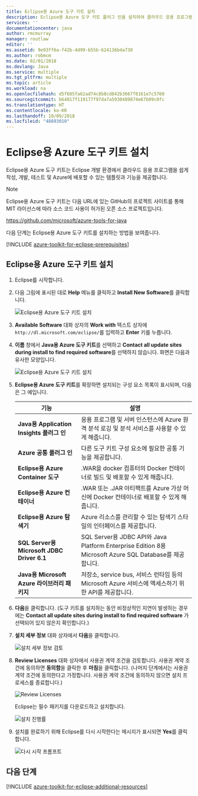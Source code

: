 ```yaml
---
title: Eclipse용 Azure 도구 키트 설치
description: Eclipse용 Azure 도구 키트 플러그 인을 설치하여 클라우드 응용 프로그램을 만들어 Azure에 배포하는 방법에 대해 알아봅니다.
services: ''
documentationcenter: java
author: rmcmurray
manager: routlaw
editor: ''
ms.assetid: 9e93ff6a-f42b-4d99-b55b-624136b4a730
ms.author: robmcm
ms.date: 02/01/2018
ms.devlang: Java
ms.service: multiple
ms.tgt_pltfrm: multiple
ms.topic: article
ms.workload: na
ms.openlocfilehash: d5f685fa62ad74c8b8cd842b3667f8161e7c5760
ms.sourcegitcommit: b64017f119177f97da7a5930489874e67b09c0fc
ms.translationtype: HT
ms.contentlocale: ko-KR
ms.lasthandoff: 10/09/2018
ms.locfileid: "48893010"
---
```

# <a name="install-the-azure-toolkit-for-eclipse"></a>Eclipse용 Azure 도구 키트 설치

Eclipse용 Azure 도구 키트는 Eclipse 개발 환경에서 클라우드 응용 프로그램을 쉽게 작성, 개발, 테스트 및 Azure에 배포할 수 있는 템플릿과 기능을 제공합니다.

> [!NOTE] 
> 
> Eclipse용 Azure 도구 키트는 다음 URL에 있는 GitHub의 프로젝트 사이트를 통해 MIT 라이선스에 따라 소스 코드 사용이 허가된 오픈 소스 프로젝트입니다. 
> 
> <https://github.com/microsoft/azure-tools-for-java> 
> 

다음 단계는 Eclipse용 Azure 도구 키트를 설치하는 방법을 보여줍니다.

[!INCLUDE [azure-toolkit-for-eclipse-prerequisites](../includes/azure-toolkit-for-eclipse-prerequisites.md)]

## <a name="to-install-the-azure-toolkit-for-eclipse"></a>Eclipse용 Azure 도구 키트 설치

1. Eclipse를 시작합니다.

1. 다음 그림에 표시된 대로 **Help** 메뉴를 클릭하고 **Install New Software**를 클릭합니다.
   
   ![Eclipse용 Azure 도구 키트 설치][01]

1. **Available Software** 대화 상자의 **Work with** 텍스트 상자에 `http://dl.microsoft.com/eclipse/`를 입력하고 **Enter** 키를 누릅니다.

1. **이름** 창에서 **Java용 Azure 도구 키트**를 선택하고 **Contact all update sites during install to find required software**를 선택하지 않습니다. 화면은 다음과 유사한 모양입니다.
   
   ![Eclipse용 Azure 도구 키트 설치][02]

1. **Eclipse용 Azure 도구 키트**를 확장하면 설치되는 구성 요소 목록이 표시되며, 다음은 그 예입니다.

   | 기능 | 설명 | 
   |---|---| 
   | **Java용 Application Insights 플러그 인** | 응용 프로그램 및 서버 인스턴스에 Azure 원격 분석 로깅 및 분석 서비스를 사용할 수 있게 해줍니다. | 
   | **Azure 공통 플러그 인** | 다른 도구 키트 구성 요소에 필요한 공통 기능을 제공합니다. | 
   | **Eclipse용 Azure Container 도구** | .WAR을 docker 컴퓨터의 Docker 컨테이너로 빌드 및 배포할 수 있게 해줍니다. | 
   | **Eclipse용 Azure 컨테이너** | .WAR 또는 .JAR 아티팩트를 Azure 가상 머신에 Docker 컨테이너로 배포할 수 있게 해줍니다. | 
   | **Eclipse용 Azure 탐색기** | Azure 리소스를 관리할 수 있는 탐색기 스타일의 인터페이스를 제공합니다. | 
   | **SQL Server용 Microsoft JDBC Driver 6.1** | SQL Server용 JDBC API와 Java Platform Enterprise Edition 8용 Microsoft Azure SQL Database를 제공합니다. | 
   | **Java용 Microsoft Azure 라이브러리 패키지** | 저장소, service bus, 서비스 런타임 등의 Microsoft Azure 서비스에 액세스하기 위한 API를 제공합니다. | 

1. **다음**을 클릭합니다. (도구 키트를 설치하는 동안 비정상적인 지연이 발생하는 경우에는 **Contact all update sites during install to find required software** 가 선택되어 있지 않은지 확인합니다.)

1. **설치 세부 정보** 대화 상자에서 **다음**을 클릭합니다.
   
   ![설치 세부 정보 검토][03]

1. **Review Licenses** 대화 상자에서 사용권 계약 조건을 검토합니다. 사용권 계약 조건에 동의하면 **동의함**을 클릭한 후 **마침**을 클릭합니다. (나머지 단계에서는 사용권 계약 조건에 동의한다고 가정합니다. 사용권 계약 조건에 동의하지 않으면 설치 프로세스를 종료합니다.)
   
   ![Review Licenses][04]
   
   Eclipse는 필수 패키지를 다운로드하고 설치합니다.
   
   ![설치 진행률][05]

1. 설치를 완료하기 위해 Eclipse를 다시 시작한다는 메시지가 표시되면 **Yes**를 클릭합니다.
   
   ![다시 시작 프롬프트][06]

## <a name="next-steps"></a>다음 단계

[!INCLUDE [azure-toolkit-for-eclipse-additional-resources](../includes/azure-toolkit-for-eclipse-additional-resources.md)]

<!-- URL List -->

<!-- Legacy MSDN URL = https://msdn.microsoft.com/library/azure/hh690946.aspx -->

<!-- IMG List -->

[01]: media/azure-toolkit-for-eclipse-installation/eclipse-installation-01.png
[02]: media/azure-toolkit-for-eclipse-installation/eclipse-installation-02.png
[03]: media/azure-toolkit-for-eclipse-installation/eclipse-installation-03.png
[04]: media/azure-toolkit-for-eclipse-installation/eclipse-installation-04.png
[05]: media/azure-toolkit-for-eclipse-installation/eclipse-installation-05.png
[06]: media/azure-toolkit-for-eclipse-installation/eclipse-installation-06.png
